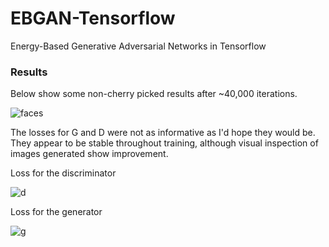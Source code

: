 # EBGAN-Tensorflow
Energy-Based Generative Adversarial Networks in Tensorflow

### Results

Below show some non-cherry picked results after ~40,000 iterations.

![faces](http://i.imgur.com/jF8LxR7.jpg)


The losses for G and D were not as informative as I'd hope they would be. They appear to be
stable throughout training, although visual inspection of images generated show improvement.

Loss for the discriminator

![d](http://i.imgur.com/J1WFD7Q.png)

Loss for the generator

![g](http://i.imgur.com/y5FsxAI.png)
